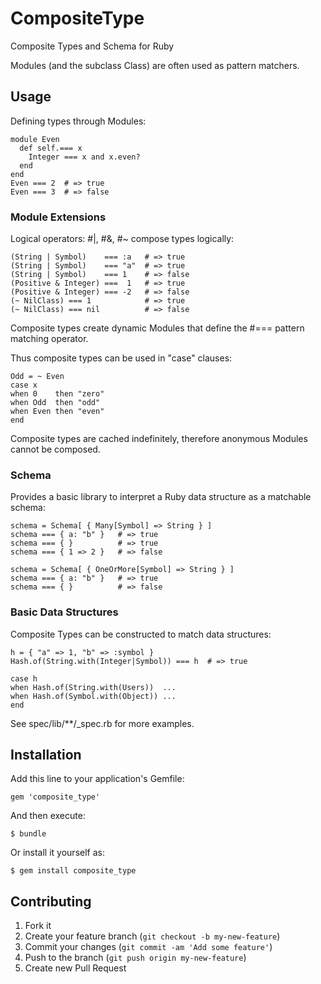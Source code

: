 # CompositeType

Composite Types and Schema for Ruby

Modules (and the subclass Class) are often used as pattern matchers.

## Usage

Defining types through Modules:

    module Even
      def self.=== x
        Integer === x and x.even?
      end
    end
    Even === 2  # => true
    Even === 3  # => false

### Module Extensions

Logical operators: #|, #&, #~ compose types logically:

    (String | Symbol)    === :a   # => true
    (String | Symbol)    === "a"  # => true
    (String | Symbol)    === 1    # => false
    (Positive & Integer) ===  1   # => true
    (Positive & Integer) === -2   # => false
    (~ NilClass) === 1            # => true
    (~ NilClass) === nil          # => false

Composite types create dynamic Modules that define the #=== pattern matching operator.

Thus composite types can be used in "case" clauses:

    Odd = ~ Even
    case x
    when 0    then "zero"
    when Odd  then "odd"
    when Even then "even"
    end

Composite types are cached indefinitely, therefore anonymous Modules cannot be composed.

### Schema

Provides a basic library to interpret a Ruby data structure as a matchable schema:

    schema = Schema[ { Many[Symbol] => String } ]
    schema === { a: "b" }   # => true
    schema === { }          # => true
    schema === { 1 => 2 }   # => false

    schema = Schema[ { OneOrMore[Symbol] => String } ]
    schema === { a: "b" }   # => true
    schema === { }          # => false

### Basic Data Structures
 
Composite Types can be constructed to match data structures:

    h = { "a" => 1, "b" => :symbol }
    Hash.of(String.with(Integer|Symbol)) === h  # => true

    case h
    when Hash.of(String.with(Users))  ...
    when Hash.of(Symbol.with(Object)) ...
    end

See spec/lib/**/_spec.rb for more examples.

## Installation

Add this line to your application's Gemfile:

    gem 'composite_type'

And then execute:

    $ bundle

Or install it yourself as:

    $ gem install composite_type

## Contributing

1. Fork it
2. Create your feature branch (`git checkout -b my-new-feature`)
3. Commit your changes (`git commit -am 'Add some feature'`)
4. Push to the branch (`git push origin my-new-feature`)
5. Create new Pull Request
